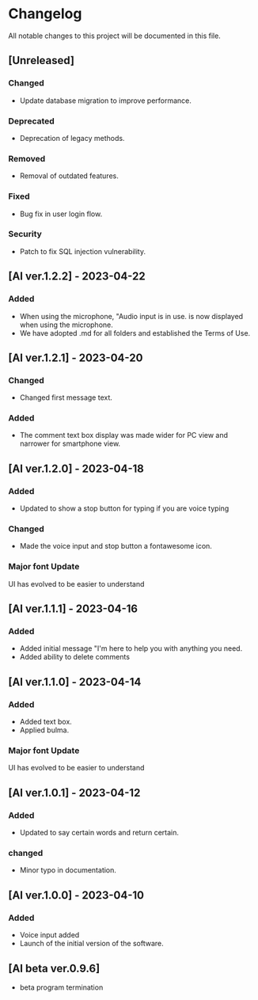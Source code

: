 # Changelog

All notable changes to this project will be documented in this file.

## [Unreleased]

### Changed
- Update database migration to improve performance.

### Deprecated
- Deprecation of legacy methods.

### Removed
- Removal of outdated features.

### Fixed
- Bug fix in user login flow.

### Security
- Patch to fix SQL injection vulnerability.
## [AI ver.1.2.2] - 2023-04-22

### Added
- When using the microphone, "Audio input is in use. is now displayed when using the microphone.
- We have adopted .md for all folders and established the Terms of Use.

## [AI ver.1.2.1] - 2023-04-20
### Changed 
- Changed first message text.
### Added
- The comment text box display was made wider for PC view and narrower for smartphone view.

## [AI ver.1.2.0] - 2023-04-18

### Added
- Updated to show a stop button for typing if you are voice typing
### Changed
- Made the voice input and stop button a fontawesome icon.
### Major font Update
UI has evolved to be easier to understand

## [AI ver.1.1.1] - 2023-04-16

### Added
- Added initial message "I'm here to help you with anything you need.
- Added ability to delete comments

## [AI ver.1.1.0] - 2023-04-14

### Added
- Added text box.
- Applied bulma.

### Major font Update
UI has evolved to be easier to understand
## [AI ver.1.0.1] - 2023-04-12

### Added
- Updated to say certain words and return certain.

### changed
- Minor typo in documentation.

## [AI ver.1.0.0] - 2023-04-10

### Added
- Voice input added
- Launch of the initial version of the software.

## [AI beta ver.0.9.6]

- beta program termination
